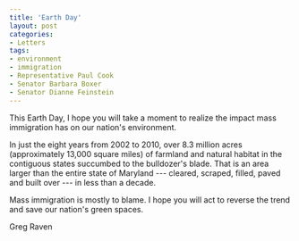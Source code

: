 ```yaml
---
title: 'Earth Day'
layout: post
categories:
- Letters
tags:
- environment
- immigration
- Representative Paul Cook
- Senator Barbara Boxer
- Senator Dianne Feinstein
---
```


This Earth Day, I hope you will take a moment to realize the impact mass immigration has on our nation's environment.

In just the eight years from 2002 to 2010, over 8.3 million acres (approximately 13,000 square miles) of farmland and natural habitat in the contiguous states succumbed to the bulldozer's blade. That is an area larger than the entire state of Maryland --- cleared, scraped, filled, paved and built over --- in less than a decade.

Mass immigration is mostly to blame. I hope you will act to reverse the trend and save our nation's green spaces.

Greg Raven